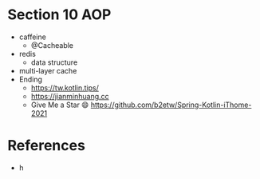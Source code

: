 # Section 10 AOP
* caffeine
  * @Cacheable
* redis
  * data structure
* multi-layer cache
* Ending
  * https://tw.kotlin.tips/
  * https://jianminhuang.cc
  * Give Me a Star 😄 https://github.com/b2etw/Spring-Kotlin-iThome-2021

# References
* h
